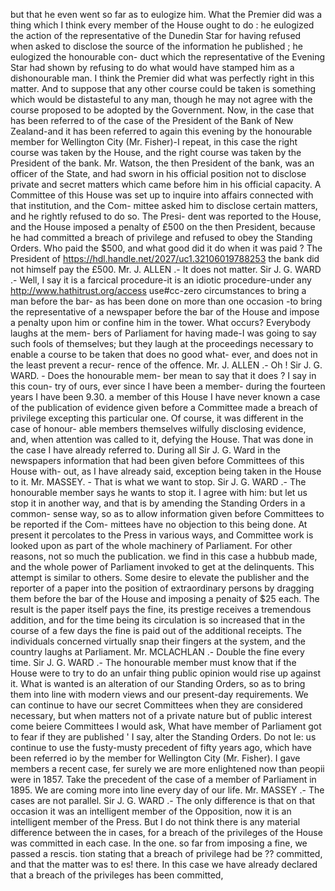 but that he even went so far as to eulogize him. What the Premier did was a thing which I think every member of the House ought to do : he eulogized the action of the representative of the Dunedin Star for having refused when asked to disclose the source of the information he published ; he eulogized the honourable con- duct which the representative of the Evening Star had shown by refusing to do what would have stamped him as a dishonourable man. I think the Premier did what was perfectly right in this matter. And to suppose that any other course could be taken is something which would be distasteful to any man, though he may not agree with the course proposed to be adopted by the Government. Now, in the case that has been referred to of the case of the President of the Bank of New Zealand-and it has been referred to again this evening by the honourable member for Wellington City (Mr. Fisher)-I repeat, in this case the right course was taken by the House, and the right course was taken by the President of the bank. Mr. Watson, the then President of the bank, was an officer of the State, and had sworn in his official position not to disclose private and secret matters which came before him in his official capacity. A Committee of this House was set up to inquire into affairs connected with that institution, and the Com- mittee asked him to disclose certain matters, and he rightly refused to do so. The Presi- dent was reported to the House, and the House imposed a penalty of £500 on the then President, because he had committed a breach of privilege and refused to obey the Standing Orders. Who paid the $500, and what good did it do when it was paid ? The President of https://hdl.handle.net/2027/uc1.32106019788253 the bank did not himself pay the £500. Mr. J. ALLEN .- It does not matter. Sir J. G. WARD .- Well, I say it is a farcical procedure-it is an idiotic procedure-under any http://www.hathitrust.org/access use#cc-zero circumstances to bring a man before the bar- as has been done on more than one occasion -to bring the representative of a newspaper before the bar of the House and impose a penalty upon him or confine him in the tower. What occurs? Everybody laughs at the mem- bers of Parliament for having made-I was going to say such fools of themselves; but they laugh at the proceedings necessary to enable a course to be taken that does no good what- ever, and does not in the least prevent a recur- rence of the offence. Mr. J. ALLEN .- Oh ! Sir J. G. WARD. - Does the honourable mem- ber mean to say that it does ? I say in this coun- try of ours, ever since I have been a member- during the fourteen years I have been 9.30. a member of this House I have never known a case of the publication of evidence given before a Committee made a breach of privilege excepting this particular one. Of course, it was different in the case of honour- able members themselves wilfully disclosing evidence, and, when attention was called to it, defying the House. That was done in the case I have already referred to. During all Sir J. G. Ward in the newspapers information that had been given before Committees of this House with- out, as I have already said, exception being taken in the House to it. Mr. MASSEY. - That is what we want to stop. Sir J. G. WARD .- The honourable member says he wants to stop it. I agree with him: but let us stop it in another way, and that is by amending the Standing Orders in a common- sense way, so as to allow information given before Committees to be reported if the Com- mittees have no objection to this being done. At present it percolates to the Press in various ways, and Committee work is looked upon as part of the whole machinery of Parliament. For other reasons, not so much the publication. we find in this case a hubbub made, and the whole power of Parliament invoked to get at the delinquents. This attempt is similar to others. Some desire to elevate the publisher and the reporter of a paper into the position of extraordinary persons by dragging them before the bar of the House and imposing a penaity of $25 each. The result is the paper itself pays the fine, its prestige receives a tremendous addition, and for the time being its circulation is so increased that in the course of a few days the fine is paid out of the additional receipts. The individuals concerned virtually snap their fingers at the system, and the country laughs at Parliament. Mr. MCLACHLAN .- Double the fine every time. Sir J. G. WARD .- The honourable member must know that if the House were to try to do an unfair thing public opinion would rise up against it. What is wanted is an alteration of our Standing Orders, so as to bring them into line with modern views and our present-day requirements. We can continue to have our secret Committees when they are considered necessary, but when matters not of a private nature but of public interest come beiere Committees I would ask, What have member of Parliament got to fear if they are published ' I say, alter the Standing Orders. Do not le: us continue to use the fusty-musty precedent of fifty years ago, which have been referred io by the member for Wellington City (Mr. Fisher). I gave members a recent case, fer surely we are more enlightened now than peopii were in 1857. Take the precedent of the case of a member of Parliament in 1895. We are coming more into line every day of our life. Mr. MASSEY .- The cases are not parallel. Sir J. G. WARD .- The only difference is that on that occasion it was an intelligent member of the Opposition, now it is an intelligent member of the Press. But I do not think there is any material difference between the in cases, for a breach of the privileges of the House was committed in each case. In the one. so far from imposing a fine, we passed a rescis. tion stating that a breach of privilege had be ?? committed, and that the matter was to es! there. In this case we have already declared that a breach of the privileges has been committed, 